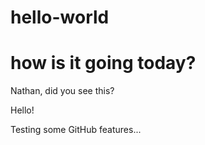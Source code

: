 # hello-world
# how is it going today?

Nathan, did you see this?

Hello!

Testing some GitHub features...
